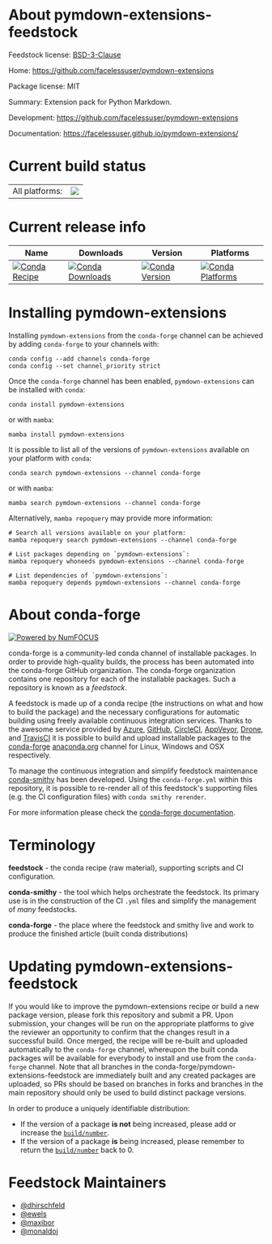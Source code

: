 About pymdown-extensions-feedstock
==================================

Feedstock license: [BSD-3-Clause](https://github.com/conda-forge/pymdown-extensions-feedstock/blob/main/LICENSE.txt)

Home: https://github.com/facelessuser/pymdown-extensions

Package license: MIT

Summary: Extension pack for Python Markdown.

Development: https://github.com/facelessuser/pymdown-extensions

Documentation: https://facelessuser.github.io/pymdown-extensions/

Current build status
====================


<table><tr><td>All platforms:</td>
    <td>
      <a href="https://dev.azure.com/conda-forge/feedstock-builds/_build/latest?definitionId=6811&branchName=main">
        <img src="https://dev.azure.com/conda-forge/feedstock-builds/_apis/build/status/pymdown-extensions-feedstock?branchName=main">
      </a>
    </td>
  </tr>
</table>

Current release info
====================

| Name | Downloads | Version | Platforms |
| --- | --- | --- | --- |
| [![Conda Recipe](https://img.shields.io/badge/recipe-pymdown--extensions-green.svg)](https://anaconda.org/conda-forge/pymdown-extensions) | [![Conda Downloads](https://img.shields.io/conda/dn/conda-forge/pymdown-extensions.svg)](https://anaconda.org/conda-forge/pymdown-extensions) | [![Conda Version](https://img.shields.io/conda/vn/conda-forge/pymdown-extensions.svg)](https://anaconda.org/conda-forge/pymdown-extensions) | [![Conda Platforms](https://img.shields.io/conda/pn/conda-forge/pymdown-extensions.svg)](https://anaconda.org/conda-forge/pymdown-extensions) |

Installing pymdown-extensions
=============================

Installing `pymdown-extensions` from the `conda-forge` channel can be achieved by adding `conda-forge` to your channels with:

```
conda config --add channels conda-forge
conda config --set channel_priority strict
```

Once the `conda-forge` channel has been enabled, `pymdown-extensions` can be installed with `conda`:

```
conda install pymdown-extensions
```

or with `mamba`:

```
mamba install pymdown-extensions
```

It is possible to list all of the versions of `pymdown-extensions` available on your platform with `conda`:

```
conda search pymdown-extensions --channel conda-forge
```

or with `mamba`:

```
mamba search pymdown-extensions --channel conda-forge
```

Alternatively, `mamba repoquery` may provide more information:

```
# Search all versions available on your platform:
mamba repoquery search pymdown-extensions --channel conda-forge

# List packages depending on `pymdown-extensions`:
mamba repoquery whoneeds pymdown-extensions --channel conda-forge

# List dependencies of `pymdown-extensions`:
mamba repoquery depends pymdown-extensions --channel conda-forge
```


About conda-forge
=================

[![Powered by
NumFOCUS](https://img.shields.io/badge/powered%20by-NumFOCUS-orange.svg?style=flat&colorA=E1523D&colorB=007D8A)](https://numfocus.org)

conda-forge is a community-led conda channel of installable packages.
In order to provide high-quality builds, the process has been automated into the
conda-forge GitHub organization. The conda-forge organization contains one repository
for each of the installable packages. Such a repository is known as a *feedstock*.

A feedstock is made up of a conda recipe (the instructions on what and how to build
the package) and the necessary configurations for automatic building using freely
available continuous integration services. Thanks to the awesome service provided by
[Azure](https://azure.microsoft.com/en-us/services/devops/), [GitHub](https://github.com/),
[CircleCI](https://circleci.com/), [AppVeyor](https://www.appveyor.com/),
[Drone](https://cloud.drone.io/welcome), and [TravisCI](https://travis-ci.com/)
it is possible to build and upload installable packages to the
[conda-forge](https://anaconda.org/conda-forge) [anaconda.org](https://anaconda.org/)
channel for Linux, Windows and OSX respectively.

To manage the continuous integration and simplify feedstock maintenance
[conda-smithy](https://github.com/conda-forge/conda-smithy) has been developed.
Using the ``conda-forge.yml`` within this repository, it is possible to re-render all of
this feedstock's supporting files (e.g. the CI configuration files) with ``conda smithy rerender``.

For more information please check the [conda-forge documentation](https://conda-forge.org/docs/).

Terminology
===========

**feedstock** - the conda recipe (raw material), supporting scripts and CI configuration.

**conda-smithy** - the tool which helps orchestrate the feedstock.
                   Its primary use is in the construction of the CI ``.yml`` files
                   and simplify the management of *many* feedstocks.

**conda-forge** - the place where the feedstock and smithy live and work to
                  produce the finished article (built conda distributions)


Updating pymdown-extensions-feedstock
=====================================

If you would like to improve the pymdown-extensions recipe or build a new
package version, please fork this repository and submit a PR. Upon submission,
your changes will be run on the appropriate platforms to give the reviewer an
opportunity to confirm that the changes result in a successful build. Once
merged, the recipe will be re-built and uploaded automatically to the
`conda-forge` channel, whereupon the built conda packages will be available for
everybody to install and use from the `conda-forge` channel.
Note that all branches in the conda-forge/pymdown-extensions-feedstock are
immediately built and any created packages are uploaded, so PRs should be based
on branches in forks and branches in the main repository should only be used to
build distinct package versions.

In order to produce a uniquely identifiable distribution:
 * If the version of a package **is not** being increased, please add or increase
   the [``build/number``](https://docs.conda.io/projects/conda-build/en/latest/resources/define-metadata.html#build-number-and-string).
 * If the version of a package **is** being increased, please remember to return
   the [``build/number``](https://docs.conda.io/projects/conda-build/en/latest/resources/define-metadata.html#build-number-and-string)
   back to 0.

Feedstock Maintainers
=====================

* [@dhirschfeld](https://github.com/dhirschfeld/)
* [@ewels](https://github.com/ewels/)
* [@maxibor](https://github.com/maxibor/)
* [@monaldoj](https://github.com/monaldoj/)


